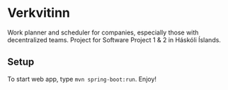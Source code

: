 # Verkvitinn
Work planner and scheduler for companies, especially those with decentralized teams. Project for Software Project 1 & 2 in Háskóli Íslands.

## Setup
To start web app, type ```mvn spring-boot:run```. Enjoy!
